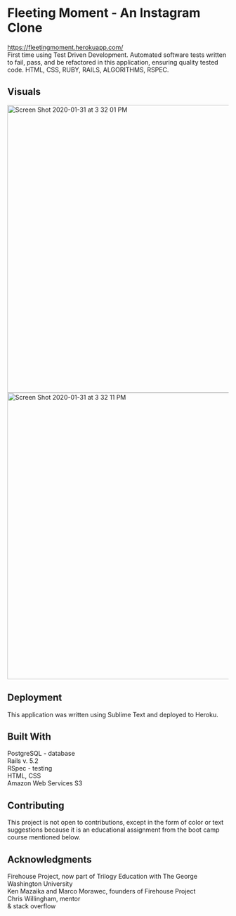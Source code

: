 # Fleeting Moment - An Instagram Clone <br />
https://fleetingmoment.herokuapp.com/<br />
First time using Test Driven Development. Automated software tests written to fail, pass, and be refactored in this application, ensuring quality tested code. HTML, CSS, RUBY, RAILS, ALGORITHMS, RSPEC.<br />

## Visuals
<img width="655" alt="Screen Shot 2020-01-31 at 3 32 01 PM" src="https://user-images.githubusercontent.com/53051292/73572475-e478bb00-443e-11ea-8585-d53a8a5efd23.png">
<br />
<img width="653" alt="Screen Shot 2020-01-31 at 3 32 11 PM" src="https://user-images.githubusercontent.com/53051292/73572479-e6db1500-443e-11ea-9c21-54aed34f3f45.png">



## Deployment

This application was written using Sublime Text and deployed to Heroku. 

## Built With

PostgreSQL - database <br />
Rails v. 5.2 <br />
RSpec - testing <br />
HTML, CSS <br />
Amazon Web Services S3 <br />

## Contributing

This project is not open to contributions, except in the form of color or text suggestions because it is an educational assignment from the boot camp course mentioned below. 

## Acknowledgments

Firehouse Project, now part of Trilogy Education with The George Washington University <br />
Ken Mazaika and Marco Morawec, founders of Firehouse Project <br />
Chris Willingham, mentor <br />
& stack overflow

